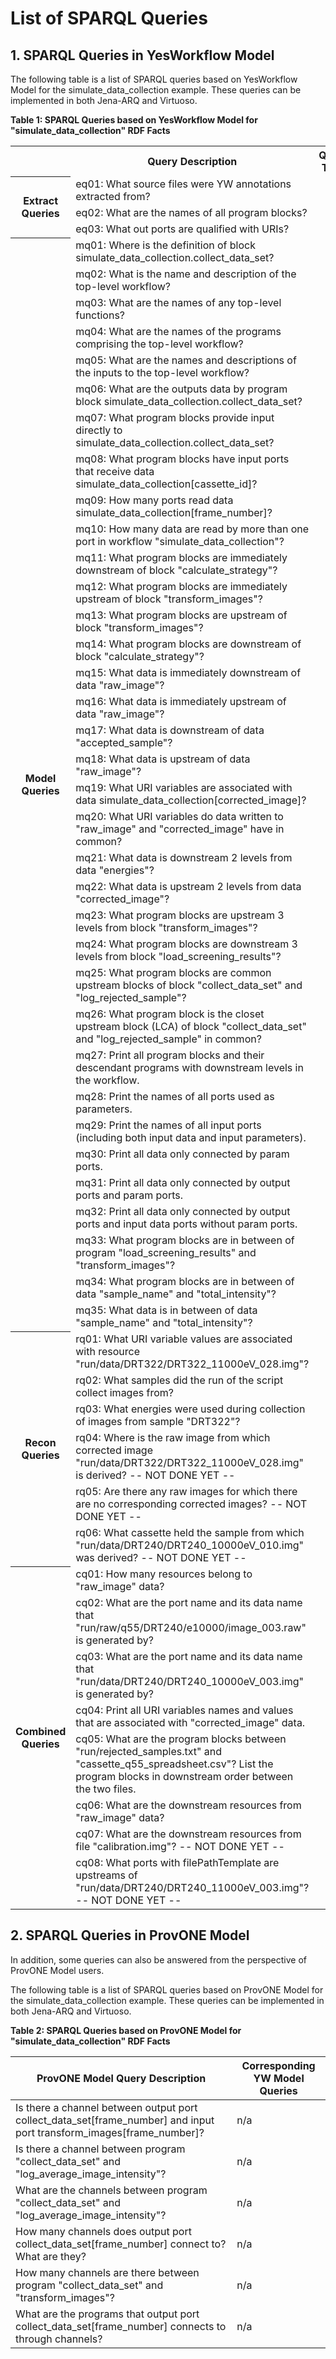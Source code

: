 # List of SPARQL Queries

<h2 id="#yw">1. SPARQL Queries in YesWorkflow Model</h2>

The following table is a list of SPARQL queries based on YesWorkflow Model for the simulate_data_collection example. These queries can be implemented in both Jena-ARQ and Virtuoso.

**Table 1: SPARQL Queries based on YesWorkflow Model for "simulate_data_collection" RDF Facts**

<table>
  <tr>
    <th></th><th>Query Description</th><th>Query Type</th>
  </tr>
  <tr>
    <th rowspan="3">Extract Queries</th><td>eq01: What source files were YW annotations extracted from?</td><td></td>
  </tr>
  <tr>
    <td>eq02: What are the names of all program blocks?</td><td></td>
  </tr>
  <tr>
    <td>eq03: What out ports are qualified with URIs?</td><td></td>
  </tr>
  <tr>
    <th rowspan="35">Model Queries</th><td>mq01: Where is the definition of block simulate_data_collection.collect_data_set?</td><td></td>
  </tr>
  <tr>
    <td>mq02: What is the name and description of the top-level workflow?</td><td></td>
  </tr>
  <tr>
    <td>mq03:  What are the names of any top-level functions?</td><td></td>
  </tr>
  <tr>
    <td>mq04: What are the names of the programs comprising the top-level workflow?</td><td></td>
  </tr>
  <tr>
    <td>mq05: What are the names and descriptions of the inputs to the top-level workflow?</td><td></td>
  </tr>
  <tr>
    <td>mq06: What are the outputs data by program block simulate_data_collection.collect_data_set?</td><td></td>
  </tr>
  <tr>
    <td>mq07: What program blocks provide input directly to simulate_data_collection.collect_data_set?</td><td></td>
  </tr>
  <tr>
    <td>mq08: What program blocks have input ports that receive data simulate_data_collection[cassette_id]?</td><td></td>
  </tr>
  <tr>
    <td>mq09: How many ports read data simulate_data_collection[frame_number]?</td><td></td>
  </tr>
  <tr>
    <td>mq10: How many data are read by more than one port in workflow "simulate_data_collection"?</td><td></td>
  </tr>
  <tr>
    <td>mq11: What program blocks are immediately downstream of block "calculate_strategy"?</td><td></td>
  </tr>
  <tr>
    <td>mq12: What program blocks are immediately upstream of block "transform_images"?</td><td></td>
  </tr>
  <tr>
    <td>mq13: What program blocks are upstream of block "transform_images"?</td><td></td>
  </tr>
  <tr>
    <td>mq14: What program blocks are downstream of block "calculate_strategy"?</td><td></td>
  </tr>
  <tr>
    <td>mq15: What data is immediately downstream of data "raw_image"?</td><td></td>
  </tr>
  <tr>
    <td>mq16: What data is immediately upstream of data "raw_image"?</td><td></td>
  </tr>
  <tr>
    <td>mq17: What data is downstream of data "accepted_sample"?</td><td></td>
  </tr>
  <tr>
    <td>mq18: What data is upstream of data "raw_image"?</td><td></td>
  </tr>
  <tr>
    <td>mq19: What URI variables are associated with data simulate_data_collection[corrected_image]?</td><td></td>
  </tr>
  <tr>
    <td>mq20: What URI variables do data written to "raw_image" and "corrected_image" have in common?</td><td></td>
  </tr>
  <tr>
    <td>mq21: What data is downstream 2 levels from data "energies"?</td><td></td>
  </tr>
  <tr>
    <td>mq22: What data is upstream 2 levels from data "corrected_image"?</td><td></td>
  </tr>
  <tr>
    <td>mq23: What program blocks are upstream 3 levels from block "transform_images"?</td><td></td>
  </tr>
  <tr>
    <td>mq24: What program blocks are downstream 3 levels from block "load_screening_results"?</td><td></td>
  </tr>
  <tr>
    <td>mq25: What program blocks are common upstream blocks of block "collect_data_set" and "log_rejected_sample"?</td><td></td>
  </tr>
  <tr>
    <td>mq26: What program block is the closet upstream block (LCA) of block "collect_data_set" and "log_rejected_sample" in common?</td><td></td>
  </tr>
  <tr>
    <td>mq27: Print all program blocks and their descendant programs with downstream levels in the workflow.</td><td></td>
  </tr>
  <tr>
    <td>mq28: Print the names of all ports used as parameters.</td><td></td>
  </tr>
  <tr>
    <td>mq29: Print the names of all input ports (including both input data and input parameters).</td><td></td>
  </tr>
  <tr>
    <td>mq30: Print all data only connected by param ports.</td><td></td>
  </tr>
  <tr>
    <td>mq31: Print all data only connected by output ports and param ports.</td><td></td>
  </tr>
  <tr>
    <td>mq32: Print all data only connected by output ports and input data ports without param ports.</td><td></td>
  </tr>
  <tr>
    <td>mq33: What program blocks are in between of program "load_screening_results" and "transform_images"?</td><td></td>
  </tr>
  <tr>
    <td>mq34: What program blocks are in between of data "sample_name" and "total_intensity"?</td><td></td>
  </tr>
  <tr>
    <td>mq35: What data is in between of data "sample_name" and "total_intensity"?</td><td></td>
  </tr>
  <tr>
    <th rowspan="6">Recon Queries</th><td>rq01: What URI variable values are associated with resource "run/data/DRT322/DRT322_11000eV_028.img"?</td><td></td>
  </tr>
  <tr>
    <td>rq02: What samples did the run of the script collect images from?</td><td></td>
  </tr>
  <tr>
    <td>rq03: What energies were used during collection of images from sample "DRT322"?</td><td></td>
  </tr>
  <tr>
    <td>rq04: Where is the raw image from which corrected image "run/data/DRT322/DRT322_11000eV_028.img" is derived? -- NOT DONE YET --</td><td></td>
  </tr>
  <tr>
    <td>rq05: Are there any raw images for which there are no corresponding corrected images? -- NOT DONE YET --</td><td></td>
  </tr>
  <tr>
    <td>rq06: What cassette held the sample from which "run/data/DRT240/DRT240_10000eV_010.img" was derived? -- NOT DONE YET --</td><td></td>
  </tr>
  <tr>
    <th rowspan="8">Combined Queries</th><td>cq01: How many resources belong to "raw_image" data?</td><td></td>
  </tr>
  <tr>
    <td>cq02: What are the port name and its data name that "run/raw/q55/DRT240/e10000/image_003.raw" is generated by?</td><td></td>
  </tr>
  <tr>
    <td>cq03: What are the port name and its data name that "run/data/DRT240/DRT240_10000eV_003.img" is generated by?</td><td></td>
  </tr>
  <tr>
    <td>cq04: Print all URI variables names and values that are associated with "corrected_image" data.</td><td></td>
  </tr>
  <tr>
    <td>cq05: What are the program blocks between "run/rejected_samples.txt" and "cassette_q55_spreadsheet.csv"? List the program blocks in downstream order between the two files.</td><td></td>
  </tr>
  <tr>
    <td>cq06: What are the downstream resources from "raw_image" data?</td><td></td>
  </tr>
  <tr>
    <td>cq07: What are the downstream resources from file "calibration.img"? -- NOT DONE YET -- </td><td></td>
  </tr>
  <tr>
    <td>cq08: What ports with filePathTemplate are upstreams of "run/data/DRT240/DRT240_11000eV_003.img"? -- NOT DONE YET -- </td><td></td>
  </tr>
</table>

<h2 id="#p1">2. SPARQL Queries in ProvONE Model</h2>

In addition, some queries can also be answered from the perspective of ProvONE Model users.

The following table is a list of SPARQL queries based on ProvONE Model for the simulate_data_collection example. These queries can be implemented in both Jena-ARQ and Virtuoso.

**Table 2: SPARQL Queries based on ProvONE Model for "simulate_data_collection" RDF Facts**

| ProvONE Model Query Description | Corresponding YW Model Queries |
| ------------------------------- | ------------------------------ |
| Is there a channel between output port collect_data_set[frame_number] and input port transform_images[frame_number]? | n/a |
| Is there a channel between program "collect_data_set" and "log_average_image_intensity"? | n/a |
| What are the channels between program "collect_data_set" and "log_average_image_intensity"? | n/a |
| How many channels does output port collect_data_set[frame_number] connect to? What are they?| n/a |
| How many channels are there between program "collect_data_set" and "transform_images"? | n/a |
| What are the programs that output port collect_data_set[frame_number] connects to through channels? | n/a |
